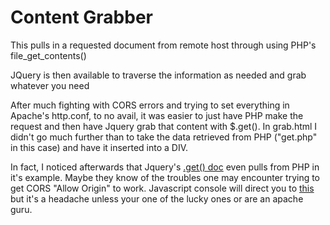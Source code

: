 <h1>Content Grabber</h1>
<p>This pulls in a requested document from remote host through using PHP's file_get_contents()</p>
<p>JQuery is then available to traverse the information as needed and grab whatever you need</p>
<p>After much fighting with CORS errors and trying to set everything in Apache's http.conf, to no avail, it was
easier to just have PHP make the request and then have Jquery grab that content with $.get(). In grab.html I didn't go much further than to take the data retrieved from PHP ("get.php" in this case) and have it inserted into a DIV.</p>

In fact, I noticed afterwards that Jquery's <a href="https://api.jquery.com/jQuery.get/">.get() doc</a> even pulls from PHP in it's example. Maybe they know of the troubles one may encounter trying to get CORS "Allow Origin" to work. Javascript console will direct you to <a href="https://developer.mozilla.org/en-US/docs/Web/HTTP/CORS/Errors/CORSMissingAllowOrigin">this</a> but it's a headache unless your one of the lucky ones or are an apache guru.

